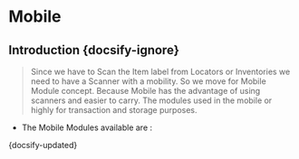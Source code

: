 
# Mobile

## Introduction {docsify-ignore}

> Since we have to Scan the Item label from Locators or Inventories we need to have a Scanner with a mobility. So we move for Mobile Module concept. Because Mobile has the advantage of using scanners and easier to carry. The modules used in the mobile or highly for transaction and storage purposes.

* The Mobile Modules available are :

	
{docsify-updated}